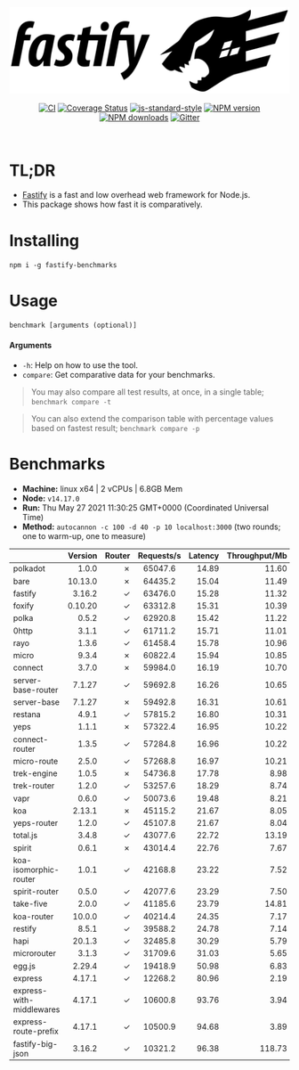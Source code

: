 <div align="center">
  <img src="https://github.com/fastify/graphics/raw/HEAD/fastify-landscape-outlined.svg" width="650" height="auto"/>
</div>

<div align="center">

[![CI](https://github.com/fastify/fastify/workflows/ci/badge.svg)](https://github.com/fastify/fastify/actions/workflows/ci.yml)
[![Coverage Status](https://coveralls.io/repos/github/fastify/fastify/badge.svg?branch=master)](https://coveralls.io/github/fastify/fastify?branch=master)
[![js-standard-style](https://img.shields.io/badge/code%20style-standard-brightgreen.svg?style=flat)](http://standardjs.com/)
[![NPM version](https://img.shields.io/npm/v/fastify.svg?style=flat)](https://www.npmjs.com/package/fastify)
[![NPM downloads](https://img.shields.io/npm/dm/fastify.svg?style=flat)](https://www.npmjs.com/package/fastify) [![Gitter](https://badges.gitter.im/gitterHQ/gitter.svg)](https://gitter.im/fastify)
</div>
<br />

# TL;DR

* [Fastify](https://github.com/fastify/fastify) is a fast and low overhead web framework for Node.js.
* This package shows how fast it is comparatively.

# Installing

```
npm i -g fastify-benchmarks
```

# Usage

```
benchmark [arguments (optional)]
```

#### Arguments

* `-h`: Help on how to use the tool.
* `compare`: Get comparative data for your benchmarks.

> You may also compare all test results, at once, in a single table; `benchmark compare -t`

> You can also extend the comparison table with percentage values based on fastest result; `benchmark compare -p`
# Benchmarks

* __Machine:__ linux x64 | 2 vCPUs | 6.8GB Mem
* __Node:__ `v14.17.0`
* __Run:__ Thu May 27 2021 11:30:25 GMT+0000 (Coordinated Universal Time)
* __Method:__ `autocannon -c 100 -d 40 -p 10 localhost:3000` (two rounds; one to warm-up, one to measure)

|                          | Version | Router | Requests/s | Latency | Throughput/Mb |
| :--                      | --:     | --:    | :-:        | --:     | --:           |
| polkadot                 | 1.0.0   | ✗      | 65047.6    | 14.89   | 11.60         |
| bare                     | 10.13.0 | ✗      | 64435.2    | 15.04   | 11.49         |
| fastify                  | 3.16.2  | ✓      | 63476.0    | 15.28   | 11.32         |
| foxify                   | 0.10.20 | ✓      | 63312.8    | 15.31   | 10.39         |
| polka                    | 0.5.2   | ✓      | 62920.8    | 15.42   | 11.22         |
| 0http                    | 3.1.1   | ✓      | 61711.2    | 15.71   | 11.01         |
| rayo                     | 1.3.6   | ✓      | 61458.4    | 15.78   | 10.96         |
| micro                    | 9.3.4   | ✗      | 60822.4    | 15.94   | 10.85         |
| connect                  | 3.7.0   | ✗      | 59984.0    | 16.19   | 10.70         |
| server-base-router       | 7.1.27  | ✓      | 59692.8    | 16.26   | 10.65         |
| server-base              | 7.1.27  | ✗      | 59492.8    | 16.31   | 10.61         |
| restana                  | 4.9.1   | ✓      | 57815.2    | 16.80   | 10.31         |
| yeps                     | 1.1.1   | ✗      | 57322.4    | 16.95   | 10.22         |
| connect-router           | 1.3.5   | ✓      | 57284.8    | 16.96   | 10.22         |
| micro-route              | 2.5.0   | ✓      | 57268.8    | 16.97   | 10.21         |
| trek-engine              | 1.0.5   | ✗      | 54736.8    | 17.78   | 8.98          |
| trek-router              | 1.2.0   | ✓      | 53257.6    | 18.29   | 8.74          |
| vapr                     | 0.6.0   | ✓      | 50073.6    | 19.48   | 8.21          |
| koa                      | 2.13.1  | ✗      | 45115.2    | 21.67   | 8.05          |
| yeps-router              | 1.2.0   | ✓      | 45107.8    | 21.67   | 8.04          |
| total.js                 | 3.4.8   | ✓      | 43077.6    | 22.72   | 13.19         |
| spirit                   | 0.6.1   | ✗      | 43014.4    | 22.76   | 7.67          |
| koa-isomorphic-router    | 1.0.1   | ✓      | 42168.8    | 23.22   | 7.52          |
| spirit-router            | 0.5.0   | ✓      | 42077.6    | 23.29   | 7.50          |
| take-five                | 2.0.0   | ✓      | 41185.6    | 23.79   | 14.81         |
| koa-router               | 10.0.0  | ✓      | 40214.4    | 24.35   | 7.17          |
| restify                  | 8.5.1   | ✓      | 39588.2    | 24.78   | 7.14          |
| hapi                     | 20.1.3  | ✓      | 32485.8    | 30.29   | 5.79          |
| microrouter              | 3.1.3   | ✓      | 31709.6    | 31.03   | 5.65          |
| egg.js                   | 2.29.4  | ✓      | 19418.9    | 50.98   | 6.83          |
| express                  | 4.17.1  | ✓      | 12268.2    | 80.96   | 2.19          |
| express-with-middlewares | 4.17.1  | ✓      | 10600.8    | 93.76   | 3.94          |
| express-route-prefix     | 4.17.1  | ✓      | 10500.9    | 94.68   | 3.89          |
| fastify-big-json         | 3.16.2  | ✓      | 10321.2    | 96.38   | 118.73        |
